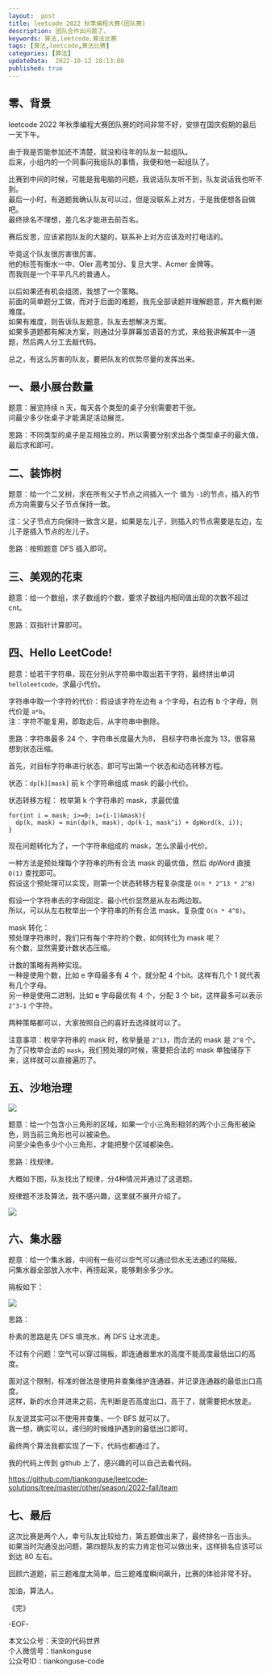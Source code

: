 ```yaml
---   
layout:  post  
title: leetcode 2022 秋季编程大赛(团队赛)   
description: 团队合作出问题了。  
keywords: 算法,leetcode,算法比赛  
tags: [算法,leetcode,算法比赛]    
categories: [算法]  
updateData:  2022-10-12 18:13:00  
published: true  
---  
```



## 零、背景  


leetcode 2022 年秋季编程大赛团队赛的时间非常不好，安排在国庆假期的最后一天下午。  


由于我是否能参加还不清楚，就没和往年的队友一起组队。  
后来，小组内的一个同事问我组队的事情，我便和他一起组队了。  


比赛到中间的时候，可能是我电脑的问题，我说话队友听不到，队友说话我也听不到。  
最后一小时，有道题我确认队友可以过，但是没联系上对方，于是我便想各自做吧。  
最终排名不理想，差几名才能进去前百名。  


赛后反思，应该紧抱队友的大腿的，联系补上对方应该及时打电话的。  


毕竟这个队友很厉害很厉害。  
他的标签有衡水一中、OIer 高考加分、复旦大学、Acmer 金牌等。  
而我则是一个平平凡凡的普通人。  


以后如果还有机会组团，我想了一个策略。  
前面的简单题分工做，而对于后面的难题，我先全部读题并理解题意，并大概判断难度。  
如果有难度，则告诉队友题意，队友去想解决方案。  
如果多道题都有解决方案，则通过分享屏幕加语音的方式，来给我讲解其中一道题，然后两人分工去敲代码。  


总之，有这么厉害的队友，要把队友的优势尽量的发挥出来。  


## 一、最小展台数量  


题意：展览持续 n 天，每天各个类型的桌子分别需要若干张。  
问最少多少张桌子才能满足活动展览。  


思路：不同类型的桌子是互相独立的，所以需要分别求出各个类型桌子的最大值，最后求和即可。  


## 二、装饰树  


题意：给一个二叉树，求在所有父子节点之间插入一个 值为 `-1`的节点，插入的节点方向需要与父子节点保持一致。  


注：父子节点方向保持一致含义是，如果是左儿子，则插入的节点需要是左边，左儿子是插入节点的左儿子。  


思路：按照题意 DFS 插入即可。  


## 三、美观的花束  


题意：给一个数组，求子数组的个数，要求子数组内相同值出现的次数不超过 cnt。  


思路：双指针计算即可。  


## 四、Hello LeetCode!  


题意：给若干字符串，现在分别从字符串中取出若干字符，最终拼出单词 `helloleetcode`，求最小代价。  


字符串中取一个字符的代价：假设该字符左边有 a 个字母，右边有 b 个字母，则代价是 `a*b`。  
注：字符不能复用，即取走后，从字符串中删除。  


思路：字符串最多 24 个，字符串长度最大为8， 目标字符串长度为 13，很容易想到状态压缩。  



首先，对目标字符串进行状态，即可写出第一个状态和动态转移方程。  


状态：`dp[k][mask]` 前 k 个字符串组成 mask 的最小代价。  



状态转移方程： 枚举第 k 个字符串的 mask，求最优值  


```
for(int i = mask; i>=0; i=(i-1)&mask){
  dp(k, mask) = min(dp(k, mask), dp(k-1, mask^i) + dpWord(k, i));
}
```


现在问题转化为了，一个字符串组成的 mask，怎么求最小代价。  


一种方法是预处理每个字符串的所有合法 mask 的最优值，然后 dpWord 直接 `O(1)` 查找即可。  
假设这个预处理可以实现，则第一个状态转移方程复杂度是 `O(n * 2^13 * 2^8)`



假设一个字符串去的字母固定，最小代价显然是从左右两边取。  
所以，可以从左右枚举出一个字符串的所有合法 mask，复杂度 `O(n * 4^8)`。  


mask 转化：  
预处理字符串时，我们只有每个字符的个数，如何转化为 mask 呢？  
有个数，显然需要计数状态压缩。  


计数的策略有两种实现。  
一种是使用个数，比如 e 字母最多有 4 个，就分配 4 个bit。这样有几个 1 就代表有几个字母。  
另一种是使用二进制，比如 e 字母最优有 4 个，分配 3 个 bit，这样最多可以表示 `2^3-1` 个字符。  


两种策略都可以，大家按照自己的喜好去选择就可以了。  


注意事项：枚举字符串的 mask 时，枚举量是 `2^13`，而合法的 mask 是 `2^8` 个。  
为了只枚举合法的 `mask`，我们预处理的时候，需要把合法的 mask 单独储存下来，这样就可以直接遍历了。  


## 五、沙地治理  


![](https//:res2022.tiankonguse.com/images/2022/10/12/002.png)  



题意：给一个包含小三角形的区域，如果一个小三角形相邻的两个小三角形被染色，则当前三角形也可以被染色。  
问至少染色多少个小三角形，才能把整个区域都染色。  


思路：找规律。  


大概如下图，队友找出了规律，分4种情况并通过了这道题。  


规律题不涉及算法，我不感兴趣，这里就不展开介绍了。  



![](https//:res2022.tiankonguse.com/images/2022/10/12/001.png)  



## 六、集水器  


题意：给一个集水器，中间有一些可以空气可以通过但水无法通过的隔板。  
问集水器全部放入水中，再捞起来，能够剩余多少水。  


隔板如下：  


![](https//:res2022.tiankonguse.com/images/2022/10/12/002.png)  


思路：  


朴素的思路是先 DFS 填充水，再 DFS 让水流走。  


不过有个问题：空气可以穿过隔板，即连通器里水的高度不能高度最低出口的高度。  


面对这个限制，标准的做法是使用并查集维护连通器，并记录连通器的最低出口高度。  
这样，新的水合并进来之前，先判断是否高度出口，高于了，就需要把水放走。  



队友说其实可以不使用并查集，一个 BFS 就可以了。  
我一想，确实可以，递归的时候维护遇到的最低出口即可。  


最终两个算法我都实现了一下，代码也都通过了。  


我的代码上传到 github 上了，感兴趣的可以自己去看代码。  


https://github.com/tiankonguse/leetcode-solutions/tree/master/other/season/2022-fall/team



## 七、最后  


这次比赛是两个人，幸亏队友比较给力，第五题做出来了，最终排名一百出头。  
如果当时沟通没出问题，第四题队友的实力肯定也可以做出来，这样排名应该可以到达 80 左右。  



回顾六道题，前三题难度太简单，后三题难度瞬间飙升，比赛的体验非常不好。  







加油，算法人。  


《完》  


-EOF-  



本文公众号：天空的代码世界  
个人微信号：tiankonguse  
公众号ID：tiankonguse-code  
  

